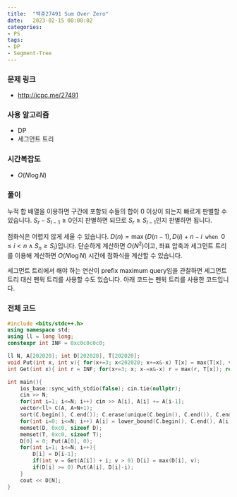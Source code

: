 ```yaml
---
title:  "백준27491 Sum Over Zero"
date:   2023-02-15 00:00:02
categories:
- PS
tags:
- DP
- Segment-Tree
---
```


### 문제 링크
* http://icpc.me/27491

### 사용 알고리즘
* DP
* 세그먼트 트리

### 시간복잡도
* $O(N \log N)$

### 풀이
누적 합 배열을 이용하면 구간에 포함되 수들의 합이 0 이상이 되는지 빠르게 판별할 수 있습니다. $S_r - S_{l-1} \geq 0$인지 판별하면 되므로 $S_r \geq S_{l-1}$인지 판별하면 됩니다.

점화식은 어렵지 않게 세울 수 있습니다. $D(n) = \max\left\{ D(n-1), D(i) + n - i \texttt{ when } 0 \leq i < n \land S_n \geq S_i \right\}$입니다. 단순하게 계산하면 $O(N^2)$이고, 좌표 압축과 세그먼트 트리를 이용해 계산하면 $O(N \log N)$ 시간에 점화식을 계산할 수 있습니다.

세그먼트 트리에서 해야 하는 연산이 prefix maximum query임을 관찰하면 세그먼트 트리 대신 펜윅 트리를 사용할 수도 있습니다. 아래 코드는 펜윅 트리를 사용한 코드입니다.

### 전체 코드
```cpp
#include <bits/stdc++.h>
using namespace std;
using ll = long long;
constexpr int INF = 0xc0c0c0c0;

ll N, A[202020]; int D[202020], T[202020];
void Put(int x, int v){ for(x+=3; x<202020; x+=x&-x) T[x] = max(T[x], v); }
int Get(int x){ int r = INF; for(x+=3; x; x-=x&-x) r = max(r, T[x]); return r; }

int main(){
    ios_base::sync_with_stdio(false); cin.tie(nullptr);
    cin >> N;
    for(int i=1; i<=N; i++) cin >> A[i], A[i] += A[i-1];
    vector<ll> C(A, A+N+1);
    sort(C.begin(), C.end()); C.erase(unique(C.begin(), C.end()), C.end());
    for(int i=0; i<=N; i++) A[i] = lower_bound(C.begin(), C.end(), A[i]) - C.begin() + 1;
    memset(D, 0xc0, sizeof D);
    memset(T, 0xc0, sizeof T);
    D[0] = 0; Put(A[0], 0);
    for(int i=1; i<=N; i++){
        D[i] = D[i-1];
        if(int v = Get(A[i]) + i; v > 0) D[i] = max(D[i], v);
        if(D[i] >= 0) Put(A[i], D[i]-i);
    }
    cout << D[N];
}
```
